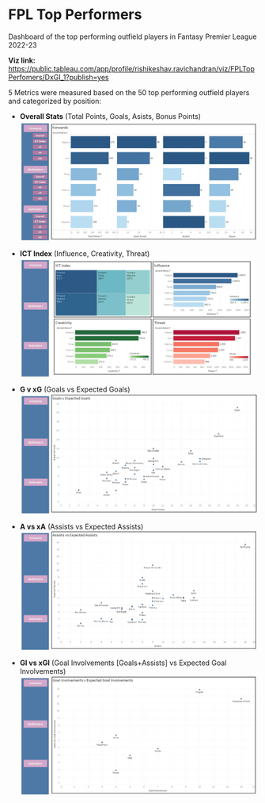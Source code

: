 # FPL Top Performers

Dashboard of the top performing outfield players in Fantasy Premier League 2022-23

**Viz link:** https://public.tableau.com/app/profile/rishikeshav.ravichandran/viz/FPLTopPerfomers/DxGI_1?publish=yes

5 Metrics were measured based on the 50 top performing outfield players and categorized by position:

- **Overall Stats** (Total Points, Goals, Asists, Bonus Points)
![overall stats](img/img1.jpg)

- **ICT Index** (Influence, Creativity, Threat)
![ICT Index](img/img2.jpg)

- **G v xG** (Goals vs Expected Goals)
![xG](img/img3.jpg)

- **A vs xA** (Assists vs Expected Assists)
![xA](img/img4.jpg)

- **GI vs xGI** (Goal Involvements [Goals+Assists] vs Expected Goal Involvements)
![ICT Index](img/img5.jpg)
